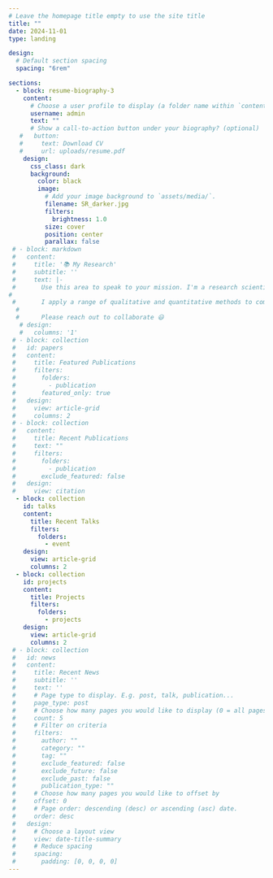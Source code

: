 ```yaml
---
# Leave the homepage title empty to use the site title
title: ""
date: 2024-11-01
type: landing

design:
  # Default section spacing
  spacing: "6rem"

sections:
  - block: resume-biography-3
    content:
      # Choose a user profile to display (a folder name within `content/authors/`)
      username: admin
      text: ""
      # Show a call-to-action button under your biography? (optional)
   #   button:
   #     text: Download CV
   #     url: uploads/resume.pdf
    design:
      css_class: dark
      background:
        color: black
        image:
          # Add your image background to `assets/media/`.
          filename: SR_darker.jpg
          filters:
            brightness: 1.0
          size: cover
          position: center
          parallax: false
 # - block: markdown
 #   content:
 #     title: '📚 My Research'
 #     subtitle: ''
 #     text: |-
 #       Use this area to speak to your mission. I'm a research scientist in the Moonshot team at DeepMind. I blog about machine learning, deep learning, and moonshots.
#
 #       I apply a range of qualitative and quantitative methods to comprehensively investigate the role of science and technology in the economy.
  #      
  #      Please reach out to collaborate 😃
   # design:
   #   columns: '1'
 # - block: collection
 #   id: papers
 #   content:
 #     title: Featured Publications
 #     filters:
 #       folders:
 #         - publication
 #       featured_only: true
 #   design:
 #     view: article-grid
 #     columns: 2
 # - block: collection
 #   content:
 #     title: Recent Publications
 #     text: ""
 #     filters:
 #       folders:
 #         - publication
 #       exclude_featured: false
 #   design:
 #     view: citation
  - block: collection
    id: talks
    content:
      title: Recent Talks
      filters:
        folders:
          - event
    design:
      view: article-grid
      columns: 2
  - block: collection
    id: projects
    content:
      title: Projects
      filters:
        folders:
          - projects
    design:
      view: article-grid
      columns: 2
 # - block: collection
 #   id: news
 #   content:
 #     title: Recent News
 #     subtitle: ''
 #     text: ''
 #     # Page type to display. E.g. post, talk, publication...
 #     page_type: post
 #     # Choose how many pages you would like to display (0 = all pages)
 #     count: 5
 #     # Filter on criteria
 #     filters:
 #       author: ""
 #       category: ""
 #       tag: ""
 #       exclude_featured: false
 #       exclude_future: false
 #       exclude_past: false
 #       publication_type: ""
 #     # Choose how many pages you would like to offset by
 #     offset: 0
 #     # Page order: descending (desc) or ascending (asc) date.
 #     order: desc
 #   design:
 #     # Choose a layout view
 #     view: date-title-summary
 #     # Reduce spacing
 #     spacing:
 #       padding: [0, 0, 0, 0]
---
```


